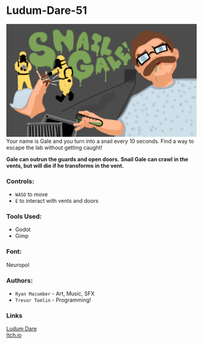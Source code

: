 # Ludum-Dare-51

![blanktitle.png](Art/blanktitle.png)
Your name is Gale and you turn into a snail every 10 seconds. Find a way to escape the lab without getting caught!

**Gale can outrun the guards and open doors.**
**Snail Gale can crawl in the vents, but will die if he transforms in the vent.**

### Controls:
* `WASD` to move
* `E` to interact with vents and doors

### Tools Used:
* Godot
* Gimp

### Font:
Neuropol

### Authors:
* `Ryan Macumber` - Art, Music, SFX
* `Trevor Tomlin` - Programming!

### Links
[Ludum Dare](https://ldjam.com/events/ludum-dare/51/snail-gale) \
[Itch.io](https://moasip.itch.io/snail-gale)
